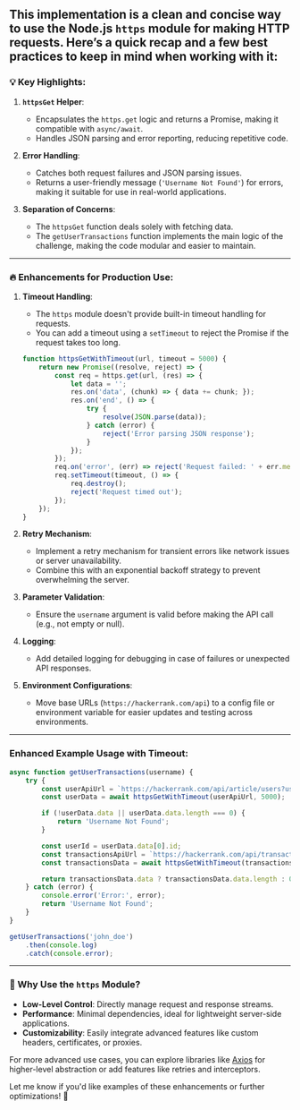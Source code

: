 This implementation is a clean and concise way to use the Node.js `https` module for making HTTP requests. Here’s a quick recap and a few best practices to keep in mind when working with it:
---

### 💡 Key Highlights:

1. **`httpsGet` Helper**:
   - Encapsulates the `https.get` logic and returns a Promise, making it compatible with `async/await`.
   - Handles JSON parsing and error reporting, reducing repetitive code.

2. **Error Handling**:
   - Catches both request failures and JSON parsing issues.
   - Returns a user-friendly message (`'Username Not Found'`) for errors, making it suitable for use in real-world applications.

3. **Separation of Concerns**:
   - The `httpsGet` function deals solely with fetching data.
   - The `getUserTransactions` function implements the main logic of the challenge, making the code modular and easier to maintain.

---

### 🔥 Enhancements for Production Use:

1. **Timeout Handling**:
   - The `https` module doesn't provide built-in timeout handling for requests.
   - You can add a timeout using a `setTimeout` to reject the Promise if the request takes too long.

   ```javascript
   function httpsGetWithTimeout(url, timeout = 5000) {
       return new Promise((resolve, reject) => {
           const req = https.get(url, (res) => {
               let data = '';
               res.on('data', (chunk) => { data += chunk; });
               res.on('end', () => {
                   try {
                       resolve(JSON.parse(data));
                   } catch (error) {
                       reject('Error parsing JSON response');
                   }
               });
           });
           req.on('error', (err) => reject('Request failed: ' + err.message));
           req.setTimeout(timeout, () => {
               req.destroy();
               reject('Request timed out');
           });
       });
   }
   ```

2. **Retry Mechanism**:
   - Implement a retry mechanism for transient errors like network issues or server unavailability.
   - Combine this with an exponential backoff strategy to prevent overwhelming the server.

3. **Parameter Validation**:
   - Ensure the `username` argument is valid before making the API call (e.g., not empty or null).

4. **Logging**:
   - Add detailed logging for debugging in case of failures or unexpected API responses.

5. **Environment Configurations**:
   - Move base URLs (`https://hackerrank.com/api`) to a config file or environment variable for easier updates and testing across environments.

---

### Enhanced Example Usage with Timeout:
```javascript
async function getUserTransactions(username) {
    try {
        const userApiUrl = `https://hackerrank.com/api/article/users?username=${username}`;
        const userData = await httpsGetWithTimeout(userApiUrl, 5000);

        if (!userData.data || userData.data.length === 0) {
            return 'Username Not Found';
        }

        const userId = userData.data[0].id;
        const transactionsApiUrl = `https://hackerrank.com/api/transactions?userId=${userId}`;
        const transactionsData = await httpsGetWithTimeout(transactionsApiUrl, 5000);

        return transactionsData.data ? transactionsData.data.length : 0;
    } catch (error) {
        console.error('Error:', error);
        return 'Username Not Found';
    }
}

getUserTransactions('john_doe')
    .then(console.log)
    .catch(console.error);
```

---

### 🌟 Why Use the `https` Module?

- **Low-Level Control**: Directly manage request and response streams.
- **Performance**: Minimal dependencies, ideal for lightweight server-side applications.
- **Customizability**: Easily integrate advanced features like custom headers, certificates, or proxies.

For more advanced use cases, you can explore libraries like [Axios](https://axios-http.com/) for higher-level abstraction or add features like retries and interceptors. 

Let me know if you'd like examples of these enhancements or further optimizations! 🚀